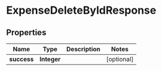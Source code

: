 

# ExpenseDeleteByIdResponse


## Properties

| Name | Type | Description | Notes |
|------------ | ------------- | ------------- | -------------|
|**success** | **Integer** |  |  [optional] |



